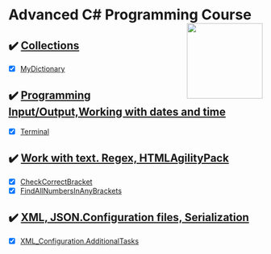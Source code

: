 # Advanced C# Programming Course  <img src="https://www.onlinebooksreview.com/uploads/blog_images/2018/01/27_c-sharp-logo-filled.png" align="right" width="150px" height="150px" /> 

## :heavy_check_mark: [Collections](https://github.com/suren-vanyan/ADVANCED_OOP/tree/master/OOP.Advanced.Collection.MyDictionary)
- [x] [MyDictionary](https://github.com/suren-vanyan/ADVANCED_OOP/tree/master/OOP.Advanced.Collection.MyDictionary/OOP.Advanced.Collection.MyDictionary)
## :heavy_check_mark: [Programming Input/Output,Working with dates and time](https://github.com/suren-vanyan/ADVANCED_OOP/tree/master/OOP.Advance.System.IO/System.IO.Terminal) 
- [x] [Terminal](https://github.com/suren-vanyan/ADVANCED_OOP/tree/master/OOP.Advance.System.IO/System.IO.Terminal) 
## :heavy_check_mark: [Work with text. Regex, HTMLAgilityPack](https://github.com/suren-vanyan/ADVANCED_OOP/tree/master/OOP.Advance.Regex) 
- [x] [CheckCorrectBracket](https://github.com/suren-vanyan/ADVANCED_OOP/blob/master/OOP.Advance.Regex/Regex.CheckCorrectBracket/OOP.Advance.Regex.CheckCorrectBracket/Program.cs) 
- [x]  [FindAllNumbersInAnyBrackets	](https://github.com/suren-vanyan/ADVANCED_OOP/blob/master/OOP.Advance.Regex/Regex.FindAllNumbersInAnyBrackets/Regex.FindAllNumbersInAnyBrackets/Program.cs) 
## :heavy_check_mark: [XML, JSON.Configuration files, Serialization](https://github.com/suren-vanyan/ADVANCED_OOP/tree/master/OOP.Advance.System.IO/System.IO.Terminal) 
- [x]  [XML_Configuration.AdditionalTasks	](https://github.com/suren-vanyan/ADVANCED_OOP/blob/master/OOP.Advance.WorkingWithXML/XML_Configuration.AdditionalTasks/XML_Configuration.AdditionalTasks/Program.cs) 
